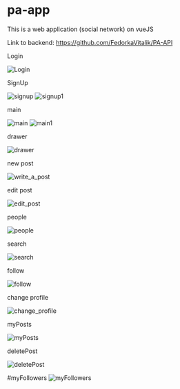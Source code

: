 # pa-app
This is a web application (social network) on vueJS

Link to backend: https://github.com/FedorkaVitalik/PA-API

Login

![Login](README/login.png)

SignUp

![signup](README/signup.png)
![signup1](README/signup1.png)

main 

![main](README/main.png)
![main1](README/main1.png)

drawer

![drawer](README/drawer.png)

new post

![write_a_post](README/write_a_post.png)

edit post

![edit_post](README/edit_post.png)

people

![people](README/people.png)

search

![search](README/search.png)

follow

![follow](README/follow.png)

change profile

![change_profile](README/change_profile.png)

myPosts

![myPosts](README/myPosts.png)

deletePost

![deletePost](README/deletePost.png)

#myFollowers
![myFollowers](README/myFollowers.png)
